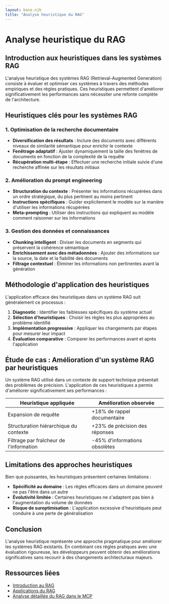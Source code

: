 ```yaml
---
layout: base.njk
title: "Analyse heuristique du RAG"
---
```


# Analyse heuristique du RAG

## Introduction aux heuristiques dans les systèmes RAG

L'analyse heuristique des systèmes RAG (Retrieval-Augmented Generation) consiste à évaluer et optimiser ces systèmes à travers des méthodes empiriques et des règles pratiques. Ces heuristiques permettent d'améliorer significativement les performances sans nécessiter une refonte complète de l'architecture.

## Heuristiques clés pour les systèmes RAG

### 1. Optimisation de la recherche documentaire

- **Diversification des résultats** : Inclure des documents avec différents niveaux de similarité sémantique pour enrichir le contexte
- **Fenêtrage adaptatif** : Ajuster dynamiquement la taille des fenêtres de documents en fonction de la complexité de la requête
- **Récupération multi-étape** : Effectuer une recherche initiale suivie d'une recherche affinée sur les résultats initiaux

### 2. Amélioration du prompt engineering

- **Structuration du contexte** : Présenter les informations récupérées dans un ordre stratégique, du plus pertinent au moins pertinent
- **Instructions spécifiques** : Guider explicitement le modèle sur la manière d'utiliser les informations récupérées
- **Meta-prompting** : Utiliser des instructions qui expliquent au modèle comment raisonner sur les informations

### 3. Gestion des données et connaissances

- **Chunking intelligent** : Diviser les documents en segments qui préservent la cohérence sémantique
- **Enrichissement avec des métadonnées** : Ajouter des informations sur la source, la date et la fiabilité des documents
- **Filtrage contextuel** : Éliminer les informations non pertinentes avant la génération

## Méthodologie d'application des heuristiques

L'application efficace des heuristiques dans un système RAG suit généralement ce processus :

1. **Diagnostic** : Identifier les faiblesses spécifiques du système actuel
2. **Sélection d'heuristiques** : Choisir les règles les plus appropriées au problème identifié
3. **Implémentation progressive** : Appliquer les changements par étapes pour mesurer leur impact
4. **Évaluation comparative** : Comparer les performances avant et après l'application

## Étude de cas : Amélioration d'un système RAG par heuristiques

Un système RAG utilisé dans un contexte de support technique présentait des problèmes de précision. L'application de ces heuristiques a permis d'améliorer significativement ses performances :

| Heuristique appliquée | Amélioration observée |
|------------------------|-----------------------|
| Expansion de requête | +18% de rappel documentaire |
| Structuration hiérarchique du contexte | +23% de précision des réponses |
| Filtrage par fraîcheur de l'information | -45% d'informations obsolètes |

## Limitations des approches heuristiques

Bien que puissantes, les heuristiques présentent certaines limitations :

- **Spécificité au domaine** : Les règles efficaces dans un domaine peuvent ne pas l'être dans un autre
- **Évolutivité limitée** : Certaines heuristiques ne s'adaptent pas bien à l'augmentation du volume de données
- **Risque de suroptimisation** : L'application excessive d'heuristiques peut conduire à une perte de généralisation

## Conclusion

L'analyse heuristique représente une approche pragmatique pour améliorer les systèmes RAG existants. En combinant ces règles pratiques avec une évaluation rigoureuse, les développeurs peuvent obtenir des améliorations significatives sans recourir à des changements architecturaux majeurs.

## Ressources liées

- [Introduction au RAG](/rag/introduction/)
- [Applications du RAG](/rag/applications/)
- [Analyse détaillée du RAG dans le MCP](/rag/analysis/) 